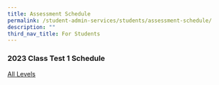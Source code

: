 ```yaml
---
title: Assessment Schedule
permalink: /student-admin-services/students/assessment-schedule/
description: ""
third_nav_title: For Students
---
```

### 2023 Class Test 1 Schedule

[All Levels](/files/2023-Class-Test-1-Schedule_18Jan2023.pdf)